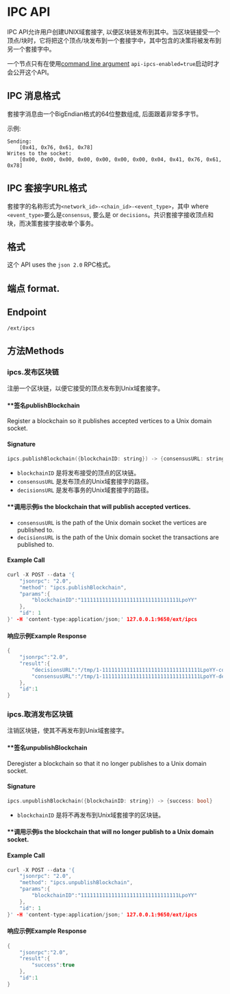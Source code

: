 # IPC API

IPC API允许用户创建UNIX域套接字, 以便区块链发布到其中。当区块链接受一个顶点/块时，它将把这个顶点/块发布到一个套接字中，其中包含的决策将被发布到另一个套接字中。

一个节点只有在使用[command line argument](../references/command-line-interface.md) `api-ipcs-enabled=true`启动时才会公开这个API。

## IPC 消息格式

套接字消息由一个BigEndian格式的64位整数组成, 后面跟着非常多字节。


示例:

```text
Sending:
    [0x41, 0x76, 0x61, 0x78]
Writes to the socket:
    [0x00, 0x00, 0x00, 0x00, 0x00, 0x00, 0x00, 0x04, 0x41, 0x76, 0x61, 0x78]
```

## IPC 套接字URL格式

套接字的名称形式为`<network_id>-<chain_id>-<event_type>`，其中 where `<event_type>`要么是`consensus`, 要么是 or `decisions`。共识套接字接收顶点和块，而决策套接字接收单个事务。

## 格式

这个 API uses the `json 2.0`  RPC格式。

## 端点 format.

## Endpoint

`/ext/ipcs`

## 方法Methods

### ipcs.发布区块链

注册一个区块链，以便它接受的顶点发布到Unix域套接字。

#### **签名publishBlockchain

Register a blockchain so it publishes accepted vertices to a Unix domain socket.

#### **Signature**

```cpp
ipcs.publishBlockchain({blockchainID: string}) -> {consensusURL: string, decisionsURL: string}
```

* `blockchainID` 是将发布接受的顶点的区块链。
* `consensusURL` 是发布顶点的Unix域套接字的路径。
* `decisionsURL` 是发布事务的Unix域套接字的路径。

#### **调用示例is the blockchain that will publish accepted vertices.
* `consensusURL` is the path of the Unix domain socket the vertices are published to.
* `decisionsURL` is the path of the Unix domain socket the transactions are published to.

#### **Example Call**

```cpp
curl -X POST --data '{
    "jsonrpc": "2.0",
    "method": "ipcs.publishBlockchain",
    "params":{
        "blockchainID":"11111111111111111111111111111111LpoYY"
    },
    "id": 1
}' -H 'content-type:application/json;' 127.0.0.1:9650/ext/ipcs
```

#### **响应示例Example Response**

```cpp
{
    "jsonrpc":"2.0",
    "result":{
        "decisionsURL":"/tmp/1-11111111111111111111111111111111LpoYY-consensus",
        "consensusURL":"/tmp/1-11111111111111111111111111111111LpoYY-decisions"
    },
    "id":1
}
```

### ipcs.取消发布区块链

注销区块链，使其不再发布到Unix域套接字。

#### **签名unpublishBlockchain

Deregister a blockchain so that it no longer publishes to a Unix domain socket.

#### **Signature**

```cpp
ipcs.unpublishBlockchain({blockchainID: string}) -> {success: bool}
```

* `blockchainID` 是将不再发布到Unix域套接字的区块链。

#### **调用示例is the blockchain that will no longer publish to a Unix domain socket.

#### **Example Call**

```cpp
curl -X POST --data '{
    "jsonrpc": "2.0",
    "method": "ipcs.unpublishBlockchain",
    "params":{
        "blockchainID":"11111111111111111111111111111111LpoYY"
    },
    "id": 1
}' -H 'content-type:application/json;' 127.0.0.1:9650/ext/ipcs
```

#### **响应示例Example Response**

```cpp
{
    "jsonrpc":"2.0",
    "result":{
        "success":true
    },
    "id":1
}
```

<!--stackedit_data:
eyJoaXN0b3J5IjpbODI2MjA0NDIwLDIwMDc0NDA4MDAsMTY2OD
QyMzY5NSwtNTI2NzQ5NDQ4LC00Mzk4NjE2NDEsMTI1MDQxMjUz
NCwtNTYxNTc0MjE3LC0xOTEyOTcwNjA1LC00MTg2NTEzNTEsMT
kwMTkzNzM3NV19
-->
